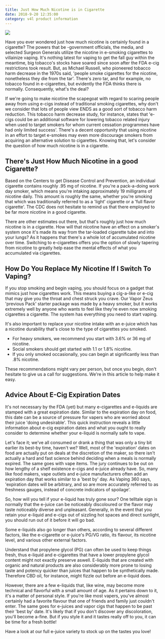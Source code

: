 ```yaml
---
title: Just How Much Nicotine is in Cigarette
date: 2018-9-20 12:35:00
category: v4l product information
---
```


![](/images/5.jpg)

Have you ever wondered just how much nicotine is certainly found in a cigarette? The powers that be -government officials, the media, and selected Surgeon Generals  utilize the nicotine in e-smoking cigarettes to villainize vaping. It's nothing latest for vaping to get the fall guy within the meantime, big tobacco's stocks have soared since soon after the FDA e-cig restrictions took result. But, as Michael Russell, who pioneered tobacco harm decrease in the 1970s said, 'people smoke cigarettes for the nicotine, nonetheless they die from the tar'. There's zero tar, and for example, no tobacco found in e-cigarettes, but evidently the FDA thinks there is normally. Consequently, what's the deal?

<!-- more -->

If we're going to make nicotine the scapegoat with regard to scaring people away from using e-cigs instead of traditional smoking cigarettes, why don't we consider that lots of people view ENDS as a good sort of tobacco harm reduction. This tobacco harm decrease study, for instance, states that 'e-cigs could be an additional software for lowering tobacco related injury when used to target smokers for whom current cessation programmes have had only limited success'. There's a decent opportunity that using nicotine in an effort to target e-smokes may even more discourage smokers from acquiring an alternative solution to cigarettes. Knowing that, let's consider the question of how much nicotine is in a cigarette.

## There's Just How Much Nicotine in a good Cigarette?

Based on the Centers to get Disease Control and Prevention, an individual cigarette contains roughly .95 mg of nicotine. If you're a pack-a-doing work day smoker, which means you're intaking approximately 19 milligrams of nicotine daily. This amount is roughly the same, whether you're smoking that which was traditionally referred to as a 'light' cigarette or a 'full flavor cigarette'. The CDC does not hesitate to remind us that there employed to be far more nicotine in a good cigarette.

There are other estimates out there, but that's roughly just how much nicotine is in a cigarette. How will that nicotine have an effect on a smoker's system once it's made its way from the tar-loaded cigarette tube and into your lungs? As it happens that there's a whole lot of accumulated nicotine over time. Switching to e-cigarettes offers you the option of slowly tapering from nicotine to greatly help ease the mental effects of what you accumulated via cigarettes.

## How Do You Replace My Nicotine If I Switch To Vaping?

If you stop smoking and begin vaping, you should focus on a gadget that mimics just how cigarettes work. This means buying a cig-a-like or e-cig that may give you the throat and chest struck you crave. Our Vapor Zeus 'previous Pack' starter package was made by a heavy smoker, but it works extremely well by anyone who wants to feel like they're even now smoking cigarettes a cigarette. The system has everything you need to start vaping.

It's also important to replace your nicotine intake with an e-juice which has a nicotine durability that's close to the type of cigarettes you smoked.

- For heavy smokers, we recommend you start with 3.6% or 36 mg of nicotine.
- Social smokers should get started with 1.1 or 1.8% nicotine.
- If you only smoked occasionally, you can begin at significantly less than .8% nicotine.

These recommendations might vary per person, but once you begin, don't hesitate to give us a call for suggestions. We're in this article to help make it easy.

## Advice About E-Cig Expiration Dates

It's not necessary by the FDA (yet) but many e-cigarettes and e-liquids are stamped with a great expiration date. Similar to the expiration day on food, this date can be a source of pressure for vapers who are worried about their juice 'doing undesirable'. This quick instruction reveals a little information about e-cig expiration dates and what you ought to really consider to determine whether your e-liquid is normally safe to vape.

Let's face it; we've all consumed or drank a thing that was only a tiny bit earlier its best-by time, haven't we? Well, most of the 'expiration' dates on food are actually put on deals at the discretion of the maker, so there isn't actually a hard and fast science behind deciding when a meals is normally expired. The same goes with vape items. The jury continues to be out on how lengthy of a shelf existence e-cigs and e-juice already have. So, many like food makers, vape outlets and e-juice manufacturers often add an expiration day that works similar to a 'best by' day. As Vaping 360 says, 'expiration dates will be arbitrary, and so are more accurately referred to as freshness gauges, instead of concrete indicators of spoilage'.

So, how will you tell if your e-liquid has truly gone sour? One telltale sign is normally that the e-juice can be noticeably discoloured or the flavor may taste noticeably diverse and unpleasant. Generally, in the event that you retain your e-liquid and e-cigs out of sizzling hot spaces and direct sunlight, you should run out of it before it will go bad.

Some e-liquids also go longer than others, according to several different factors, like the e-cigarette or e-juice's PG/VG ratio, its flavour, its nicotine level, and various other external factors.

Understand that propylene glycol (PG) can often be used to keep things fresh, thus e-liquid and e-cigarettes that have a lower propylene glycol content might not exactly preserve aswell. E-liquids that are created with organic and natural products are also considerably more prone to losing taste and potency quicker than juices that happen to be synthetically made. Therefore CBD oil, for instance, might fizzle out before an e-liquid does.

However, there are a few e-liquids that, like wine, may become more technical and flavorful with a small amount of age. As it pertains down to it, it's a matter of personal style. If you're like most vapers, you've almost certainly had a favorite flavour that one of friends and family just couldn't enter. The same goes for e-juices and vapor cigs that happen to be past their 'best by' date. It's likely that if you don't discover any discoloration, you'll become a-fine. But if you style it and it tastes really off to you, it can be time for a fresh bottle!

Have a look at our full e-juice variety to stock up on the tastes you love!
